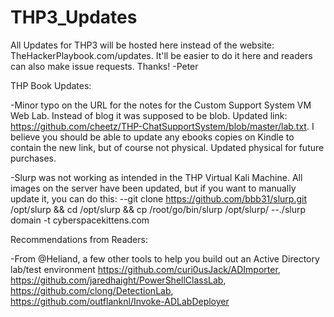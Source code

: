 # THP3_Updates
All Updates for THP3 will be hosted here instead of the website: TheHackerPlaybook.com/updates.  It'll be easier to do it here and readers can also make issue requests.  Thanks! -Peter

THP Book Updates: 

-Minor typo on the URL for the notes for the Custom Support System VM Web Lab.  Instead of blog it was supposed to be blob.  Updated link: https://github.com/cheetz/THP-ChatSupportSystem/blob/master/lab.txt.  I believe you should be able to update any ebooks copies on Kindle to contain the new link, but of course not physical.  Updated physical for future purchases.

-Slurp was not working as intended in the THP Virtual Kali Machine.  All images on the server have been updated, but if you want to manually update it, you can do this:
--git clone https://github.com/bbb31/slurp.git /opt/slurp && cd /opt/slurp && cp /root/go/bin/slurp /opt/slurp/
--./slurp domain -t cyberspacekittens.com




Recommendations from Readers:

-From @Heliand, a few other tools to help you build out an Active Directory lab/test environment https://github.com/curi0usJack/ADImporter, https://github.com/jaredhaight/PowerShellClassLab, https://github.com/clong/DetectionLab, https://github.com/outflanknl/Invoke-ADLabDeployer
